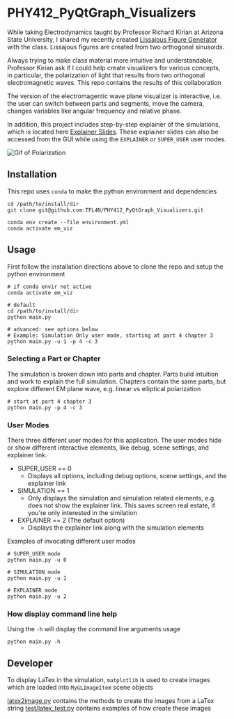 # PHY412_PyQtGraph_Visualizers

While taking Electrodynamics taught by Professor Richard Kirian at Arizona State University, I shared my recently created [Lissajous Figure Generator](https://github.com/TFL4N/Lissajous-HTML5) with the class.  Lissajous figures are created from two orthogonal sinusoids.

Always trying to make class material more intuitive and understandable, Professor Kirian ask if I could help create visualizers for various concepts, in particular, the polarization of light that results from two orthogonal electromagnetic waves.  This repo contains the results of this collaboration 

The version of the electromagentic wave plane visualizer is interactive, i.e. the user can switch between parts and segments, move the camera, changes variables like angular frequency and relative phase.

In addition, this project includes step-by-step explainer of the simulations, which is located here [Explainer Slides](resources/explainer_slides.pdf).  These explainer slides can also be accessed from the GUI while using the `EXPLAINER` or `SUPER_USER` user modes.

![Gif of Polarization](docs/em_example.gif)

## Installation

This repo uses `conda` to make the python environment and dependencies

```shell
cd /path/to/install/dir
git clone git@github.com:TFL4N/PHY412_PyQtGraph_Visualizers.git

conda env create --file environment.yml
conda activate em_viz
```

## Usage
First follow the installation directions above to clone the repo and setup the python environment

```shell
# if conda envir not active
conda activate em_viz

# default
cd /path/to/install/dir
python main.py

# advanced: see options below
# Example: Simulation Only user mode, starting at part 4 chapter 3
python main.py -u 1 -p 4 -c 3
```

### Selecting a Part or Chapter
The simulation is broken down into parts and chapter.  Parts build intuition and work to explain the full simulation.  Chapters contain the same parts, but explore different EM plane wave, e.g. linear vs elliptical polarization

```shell
# start at part 4 chapter 3
python main.py -p 4 -c 3
```

### User Modes
There three different user modes for this application.  The user modes hide or show different interactive elements, like debug, scene settings, and explainer link.

- SUPER_USER == 0
  - Displays all options, including debug options, scene settings, and the explainer link
- SIMULATION == 1
  - Only displays the simulation and simulation related elements, e.g. does not show the explainer link.  This saves screen real estate, if you're only interested in the similation
- EXPLAINER == 2 (The default option)
  - Displays the explainer link along with the simulation elements

Examples of invocating different user modes
```shell
# SUPER_USER mode
python main.py -u 0

# SIMULATION mode
python main.py -u 1

# EXPLAINER mode
python main.py -u 2
```
### How display command line help
Using the `-h` will display the command line arguments usage
```shell
python main.py -h
```

## Developer
To display LaTex in the simulation, `matplotlib` is used to create images which are loaded into `MyGLImageItem` scene objects

[latex2image.py](latex2image.py) contains the methods to create the images from a LaTex string
[test/latex_test.py](test/latex_test.py) contains examples of how create these images
